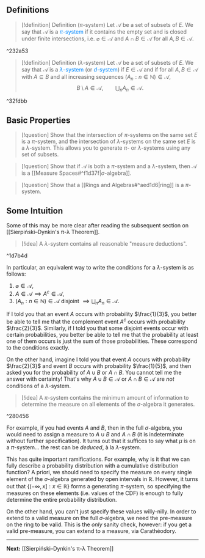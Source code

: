 ## Definitions

>[!definition] Definition ($\pi$-system)
>Let $\mathcal{A}$ be a set of subsets of $E$. We say that $\mathcal{A}$ is a <span style="color:#0088ff">$\pi$-system</span> if it contains the empty set and is closed under finite intersections, i.e. $\varnothing\in\mathcal{A}$ and $A\cap B\in\mathcal{A}$ for all $A,B\in\mathcal{A}$.

^232a53

>[!definition] Definition ($\lambda$-system)
>Let $\mathcal{A}$ be a set of subsets of $E$. We say that $\mathcal{A}$ is a <span style="color:#0088ff">$\lambda$-system</span> (or <span style="color:#0088ff">$d$-system</span>) if $E\in\mathcal{A}$ and if for all $A,B\in\mathcal{A}$ with $A\subseteq B$ and all increasing sequences $(A_{n}:n\in\mathbb{N})\in\mathcal{A}$,
>$$B\setminus A\in\mathcal{A},\qquad \bigcup_{n}A_{n}\in\mathcal{A}.$$ 

^32fdbb

## Basic Properties

>[!question]
>Show that the intersection of $\pi$-systems on the same set $E$ is a $\pi$-system, and the intersection of $\lambda$-systems on the same set $E$ is a $\lambda$-system. This allows you to generate $\pi$- or $\lambda$-systems using any set of subsets.

>[!question]
>Show that if $\mathcal{A}$ is both a $\pi$-system and a $\lambda$-system, then $\mathcal{A}$ is a [[Measure Spaces#^f1d37f|$\sigma$-algebra]].

>[!question]
>Show that a [[Rings and Algebras#^aed1d6|ring]] is a $\pi$-system.

## Some Intuition

Some of this may be more clear after reading the subsequent section on [[Sierpiński–Dynkin's π-λ Theorem]].

>[!idea]
>A $\lambda$-system contains all reasonable "measure deductions".

^1d7b4d


In particular, an equivalent way to write the conditions for a $\lambda$-system is as follows:

1. $\varnothing\in\mathcal{A}$,
2. $A\in\mathcal{A}\implies A^{c}\in\mathcal{A}$,
3. $(A_{n}:n\in\mathbb{N})\in\mathcal{A}$ disjoint $\implies \bigsqcup_{n}A_{n}\in\mathcal{A}$.

If I told you that an event $A$ occurs with probability $\frac{1}{3}$, you better be able to tell me that the complement event $A^{c}$ occurs with probability $\frac{2}{3}$. Similarly, if I told you that some disjoint events occur with certain probabilities, you better be able to tell me that the probability at least one of them occurs is just the sum of those probabilities. These correspond to the conditions exactly.

On the other hand, imagine I told you that event $A$ occurs with probability $\frac{2}{3}$ and event $B$ occurs with probability $\frac{1}{5}$, and then asked you for the probability of $A\cup B$ or $A\cap B$. You cannot tell me the answer with certainty! That's why $A\cup B\in\mathcal{A}$ or $A\cap B\in\mathcal{A}$ are *not* conditions of a $\lambda$-system.

>[!idea]
>A $\pi$-system contains the minimum amount of information to determine the measure on all elements of the $\sigma$-algebra it generates.

^280456


For example, if you had events $A$ and $B$, then in the full $\sigma$-algebra, you would need to assign a measure to $A\cup B$ and $A\cap B$ (it is indeterminate without further specification). It turns out that it suffices to say what $\mu$ is on a $\pi$-system$\dots$ the rest can be *deduced*, à la $\lambda$-system.

This has quite important ramifications. For example, why is it that we can fully describe a probability distribution with a cumulative distribution function? A priori, we should need to specify the measure on every single element of the $\sigma$-algebra generated by open intervals in $\mathbb{R}$. However, it turns out that $\{ (-\infty,x]: x\in\mathbb{R} \}$ forms a generating $\pi$-system, so specifying the measures on these elements (i.e. values of the CDF) is enough to fully determine the entire probability distribution.

On the other hand, you can't just specify these values willy-nilly. In order to extend to a valid measure on the full $\sigma$-algebra, we need the pre-measure on the ring to be valid. This is the *only* sanity check, however: if you get a valid pre-measure, you can extend to a measure, via Carathéodory.

---

**Next:** [[Sierpiński–Dynkin's π-λ Theorem]]
